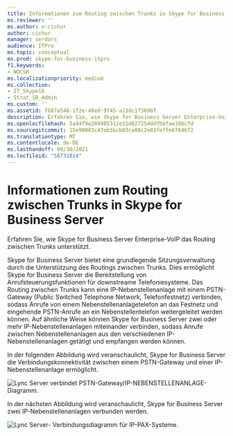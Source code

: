 ```yaml
---
title: Informationen zum Routing zwischen Trunks in Skype for Business Server
ms.reviewer: ''
ms.author: v-cichur
author: cichur
manager: serdars
audience: ITPro
ms.topic: conceptual
ms.prod: skype-for-business-itpro
f1.keywords:
- NOCSH
ms.localizationpriority: medium
ms.collection:
- IT_Skype16
- Strat_SB_Admin
ms.custom: ''
ms.assetid: f687a548-1f2e-48ed-9745-a13dc1f3698f
description: Erfahren Sie, wie Skype for Business Server Enterprise-VoIP das Routing zwischen Trunks unterstützt.
ms.openlocfilehash: 5a44f9e269985312e31d827254dd7bbfae10bcfd
ms.sourcegitcommit: 15e90083c47eb5bcb03ca80c2e83feffe67646f2
ms.translationtype: MT
ms.contentlocale: de-DE
ms.lasthandoff: 08/30/2021
ms.locfileid: "58731814"
---
```

# <a name="about-inter-trunk-routing-in-skype-for-business-server"></a>Informationen zum Routing zwischen Trunks in Skype for Business Server
 
Erfahren Sie, wie Skype for Business Server Enterprise-VoIP das Routing zwischen Trunks unterstützt.
  
Skype for Business Server bietet eine grundlegende Sitzungsverwaltung durch die Unterstützung des Routings zwischen Trunks. Dies ermöglicht Skype for Business Server die Bereitstellung von Anrufsteuerungsfunktionen für downstreame Telefoniesysteme. Das Routing zwischen Trunks kann eine IP-Nebenstellenanlage mit einem PSTN-Gateway (Public Switched Telephone Network, Telefonfestnetz) verbinden, sodass Anrufe von einem Nebenstellenanlagetelefon an das Festnetz und eingehende PSTN-Anrufe an ein Nebenstellentelefon weitergeleitet werden können. Auf ähnliche Weise können Skype for Business Server zwei oder mehr IP-Nebenstellenanlagen miteinander verbinden, sodass Anrufe zwischen Nebenstellenanlagen aus den verschiedenen IP-Nebenstellenanlagen getätigt und empfangen werden können. 
  
In der folgenden Abbildung wird veranschaulicht, Skype for Business Server die Verbindungskonnektivität zwischen einem PSTN-Gateway und einer IP-Nebenstellenanlage ermöglicht.
  
![Lync Server verbindet PSTN-Gateway/IP-NEBENSTELLENANLAGE-Diagramm.](../../media/inter_trunk01.jpg)
  
In der nächsten Abbildung wird veranschaulicht, Skype for Business Server zwei IP-Nebenstellenanlagen verbunden werden.
  
![Lync Server- Verbindungsdiagramm für IP-PAX-Systeme.](../../media/inter_trunk02.jpg)
  


